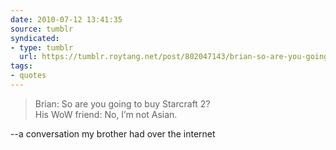 ```yaml
---
date: 2010-07-12 13:41:35
source: tumblr
syndicated:
- type: tumblr
  url: https://tumblr.roytang.net/post/802047143/brian-so-are-you-going-to-buy-starcraft-2-his
tags:
- quotes
---
```


<blockquote>Brian: So are you going to buy Starcraft 2?<br/>
His WoW friend: No, I&rsquo;m not Asian.</blockquote>
--a conversation my brother had over the internet